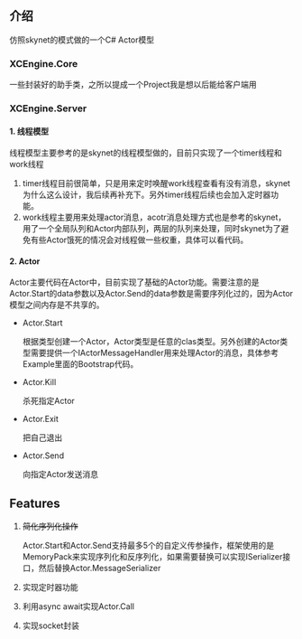 ## 介绍
仿照skynet的模式做的一个C# Actor模型

### XCEngine.Core

  一些封装好的助手类，之所以提成一个Project我是想以后能给客户端用

### XCEngine.Server
  
#### 1. 线程模型
 
线程模型主要参考的是skynet的线程模型做的，目前只实现了一个timer线程和work线程

1. timer线程目前很简单，只是用来定时唤醒work线程查看有没有消息，skynet为什么这么设计，我后续再补充下。另外timer线程后续也会加入定时器功能。
2. work线程主要用来处理actor消息，acotr消息处理方式也是参考的skynet，用了一个全局队列和Actor内部队列，两层的队列来处理，同时skynet为了避免有些Actor饿死的情况会对线程做一些权重，具体可以看代码。
  
#### 2. Actor

Actor主要代码在Actor中，目前实现了基础的Actor功能。需要注意的是Actor.Start的data参数以及Actor.Send的data参数是需要序列化过的，因为Actor模型之间内存是不共享的。

- Actor.Start

  根据类型创建一个Actor，Actor类型是任意的clas类型。另外创建的Actor类型需要提供一个IActorMessageHandler用来处理Actor的消息，具体参考Example里面的Bootstrap代码。

- Actor.Kill

  杀死指定Actor

- Actor.Exit

  把自己退出

- Actor.Send

  向指定Actor发送消息

## Features
1. ~~简化序列化操作~~
  
    Actor.Start和Actor.Send支持最多5个的自定义传参操作，框架使用的是MemoryPack来实现序列化和反序列化，如果需要替换可以实现ISerializer接口，然后替换Actor.MessageSerializer

2. 实现定时器功能
3. 利用async await实现Actor.Call
4. 实现socket封装
